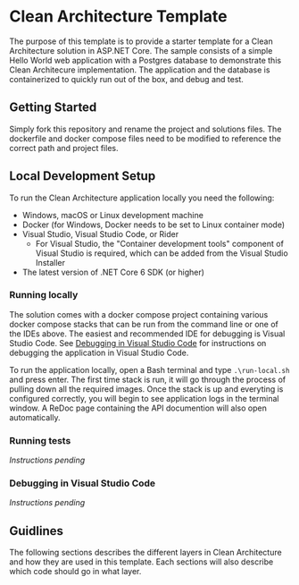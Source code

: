 # Clean Architecture Template

The purpose of this template is to provide a starter template for a Clean Architecture solution in ASP.NET Core. The sample consists of a simple Hello World web application with a Postgres database to demonstrate this Clean Architecure implementation. The application and the database is containerized to quickly run out of the box, and debug and test.

## Getting Started

Simply fork this repository and rename the project and solutions files. The dockerfile and docker compose files need to be modified to reference the correct path and project files.

## Local Development Setup

To run the Clean Architecture application locally you need the following:

* Windows, macOS or Linux development machine
* Docker (for Windows, Docker needs to be set to Linux container mode)
* Visual Studio, Visual Studio Code, or Rider
  - For Visual Studio, the "Container development tools" component of Visual Studio is required, which can be added from the Visual Studio Installer
* The latest version of .NET Core 6 SDK (or higher)

### Running locally

The solution comes with a docker compose project containing various docker compose stacks that can be run from the command line or one of the IDEs above. The easiest and recommended IDE for debugging is Visual Studio Code. See [Debugging in Visual Studio Code](#debugging-in-visual-studio-code) for instructions on debugging the application in Visual Studio Code.

To run the application locally, open a Bash terminal and type `.\run-local.sh` and press enter. The first time stack is
run, it will go through the process of pulling down all the required images. Once the stack is up and everyting is configured correctly, you will begin to see application logs in the terminal window. A ReDoc page containing the API documention will also open automatically.

### Running tests

_Instructions pending_

### Debugging in Visual Studio Code

_Instructions pending_

## Guidlines

The following sections describes the different layers in Clean Architecture and how they are used in this template.
Each sections will also describe which code should go in what layer.